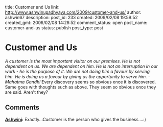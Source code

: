 title: Customer and Us
link: http://www.ashwinupadhyaya.com/2009/customer-and-us/
author: ashwin67
description: 
post_id: 233
created: 2009/02/08 19:59:52
created_gmt: 2009/02/08 14:29:52
comment_status: open
post_name: customer-and-us
status: publish
post_type: post

# Customer and Us

_A customer is the most important visitor on our premises. He is not dependent on us. We are dependent on him. He is not an interruption in our work - he is the purpose of it. We are not doing him a favour by serving him. He is doing us a favour by giving us the opportunity to serve him. \- Mahatma Gandhi_ Every discovery seems so obvious once it is discovered. Same goes with thoughts such as above. They seem so obvious once they are said. Aren't they?

## Comments

**[Ashwini](#32 "2009-02-09 11:35:08"):** Exactly...Customer is the person who gives the business....:)

